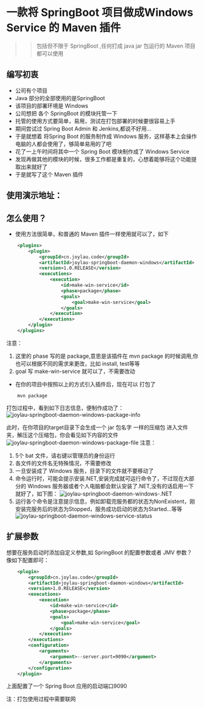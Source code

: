 # 一款将 SpringBoot 项目做成Windows Service 的 Maven 插件

>> 包括但不限于 SpringBoot ,任何打成 java jar 包运行的 Maven 项目都可以使用

## 编写初衷
- 公司有个项目
- Java 部分的全部使用的是SpringBoot
- 该项目的部署环境是 Windows
- 公司想把 各个 SpringBoot 的模块托管一下
- 托管的使用方式要简单，易用，测试在打包部署的时候要很容易上手
- 期间尝试过 Spring Boot Admin 和 Jenkins,都说不好用...
- 于是就想着 将Spring Boot 的服务制作成 Windows 服务，这样基本上会操作电脑的人都会使用了，够简单易用的了吧
- 花了一上午时间将其中一个 Spring Boot 模块制作成了 Windows Service
- 发现再做其他的模块的时候，很多工作都是重复的，心想着能够将这个功能提取出来就好了
- 于是就写了这个 Maven 插件


## 使用演示地址：



## 怎么使用？
- 使用方法很简单，和普通的 Maven 插件一样使用就可以了，如下
``` xml
    <plugins>
        <plugin>
            <groupId>cn.joylau.code</groupId>
            <artifactId>joylau-springboot-daemon-windows</artifactId>
            <version>1.0.RELEASE</version>
            <executions>
                <execution>
                    <id>make-win-service</id>
                    <phase>package</phase>
                    <goals>
                        <goal>make-win-service</goal>
                    </goals>
                </execution>
            </executions>
        </plugin>
    </plugins>
```

注意：
 1. 这里的 phase 写的是 package,意思是该插件在 mvn package 的时候调用,你也可以根据不同的需求来更改，比如 install, test等等
 2. goal 写 make-win-service 就可以了，不需要改动
 
- 在你的项目中按照以上的方式引入插件后，现在可以 打包了
``` 
    mvn package
```

打包过程中，看到如下日志信息，便制作成功了：
![joylau-springboot-daemon-windows-package-info](http://image.joylau.cn/blog/joylau-springboot-daemon-windows-package-info.jpg)

此时，在你项目的target目录下会生成一个 jar 包名字 一样的压缩包
进入文件夹，解压这个压缩包，你会看见如下内容的文件
![joylau-springboot-daemon-windows-package-file](http://image.joylau.cn/blog/joylau-springboot-daemon-windows-package-file.jpg)
注意：
 1. 5个 bat 文件，请右键以管理员的身份运行
 2. 各文件的文件名无特殊情况，不需要修改
 3. 一旦安装成了 Windows 服务，目录下的文件就不要移动了
 4. 命令运行时，可能会提示安装.NET,安装完成就可运行命令了，不过现在大部分的 Windows 服务器或者个人电脑都会默认安装了.NET,没有的话启用一下就好了，如下图：
 ![joylau-springboot-daemon-windows-.NET](http://image.joylau.cn/blog/joylau-springboot-daemon-windows-.net.jpg)
 5. 运行各个命令是注意提示信息，例如卸载完服务都的状态为NonExistent，刚安装完服务后的状态为Stopped，服务成功启动的状态为Started...等等
 ![joylau-springboot-daemon-windows-service-status](http://image.joylau.cn/blog/joylau-springboot-daemon-service-status.jpg)


## 扩展参数
想要在服务启动时添加自定义参数,如 SpringBoot 的配置参数或者 JMV 参数？
像如下配置即可：
``` xml
    <plugin>
        <groupId>cn.joylau.code</groupId>
        <artifactId>joylau-springboot-daemon-windows</artifactId>
        <version>1.0.RELEASE</version>
        <executions>
            <execution>
                <id>make-win-service</id>
                <phase>package</phase>
                <goals>
                    <goal>make-win-service</goal>
                </goals>
            </execution>
        </executions>
        <configuration>
            <arguments>
                <argument>--server.port=9090</argument>
            </arguments>
        </configuration>
    </plugin>
```

上面配置了一个 Spring Boot 应用的启动端口9090

注：打包使用过程中需要联网